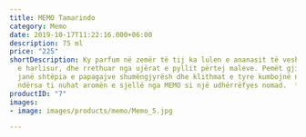 ```yaml
---
title: MEMO Tamarindo
category: Memo
date: 2019-10-17T11:22:16.000+06:00
description: 75 ml
price: "225"
shortDescription: Ky parfum në zemër të tij ka lulen e ananasit të veshur me shkretëtirën
  e harlisur, dhe rrethuar nga ujërat e pyllit përtej maleve. Pemët gjigante të tamarindeve
  janë shtëpia e papagajve shumëngjyrësh dhe klithmat e tyre kumbojnë nëpër xhungël
  ndërsa ti nuhat aromën e sjellë nga MEMO si një udhërrëfyes nomad.  **75ml-EDP-UNISEX**
productID: "7"
images:
- image: images/products/memo/Memo_5.jpg

---
```

